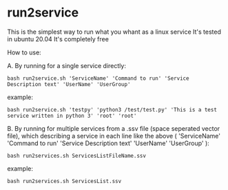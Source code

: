 # run2service

This is the simplest way to run what you whant as a linux service
It's tested in ubuntu 20.04
It's completely free

How to use:

A.
By running for a single service directly:

  `bash run2service.sh 'ServiceName' 'Command to run' 'Service Description text' 'UserName' 'UserGroup'`
  
  example:
  
    bash run2service.sh 'testpy' 'python3 /test/test.py' 'This is a test service written in python 3' 'root' 'root'


B.
By running for multiple services from a .ssv file (space seperated vector file), which describing a service in each line like the above ( 'ServiceName' 'Command to run' 'Service Description text' 'UserName' 'UserGroup' ):

  `bash run2services.sh ServicesListFileName.ssv`
  
  example:
  
    bash run2services.sh ServicesList.ssv


